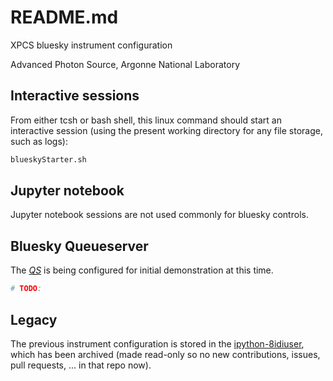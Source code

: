 # README.md

XPCS bluesky instrument configuration

Advanced Photon Source, Argonne National Laboratory

## Interactive sessions

From either tcsh or bash shell, this linux command should start an
interactive session (using the present working directory for any
file storage, such as logs): 

```bash
blueskyStarter.sh
```

## Jupyter notebook

Jupyter notebook sessions are not used commonly for bluesky controls.

## Bluesky Queueserver

The [_QS_](./instrument/README.md) is being configured for
initial demonstration at this time.

```bash
# TODO:
```

## Legacy

The previous instrument configuration is stored in the
[ipython-8idiuser](https://github.com/aps-8id-dys/ipython-8idiuser),
which has been archived (made read-only so no new contributions,
issues, pull requests, ... in that repo now).
